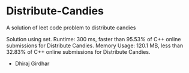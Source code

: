 # Distribute-Candies
A solution of leet code problem to distribute candies

Solution using set.
Runtime: 300 ms, faster than 95.53% of C++ online submissions for Distribute Candies.
Memory Usage: 120.1 MB, less than 32.83% of C++ online submissions for Distribute Candies.

- Dhiraj Girdhar
